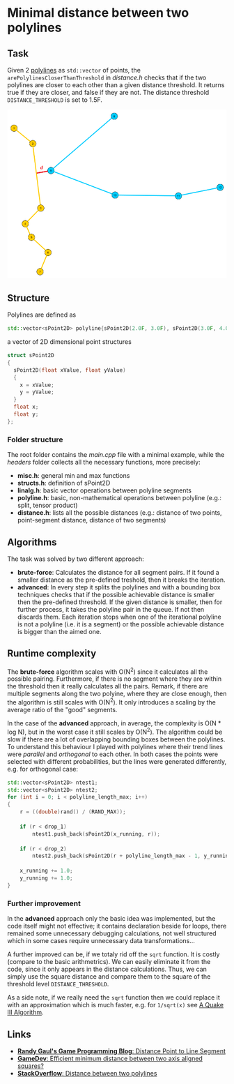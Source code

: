 # Minimal distance between two polylines

## Task
Given 2 [polylines](https://en.wikipedia.org/wiki/Polygonal_chain) as `std::vector` of points, the `arePolylinesCloserThanThreshold` in *distance.h* checks that if the
two polylines are closer to each other than a given distance threshold. It returns true if they are closer, and false if they are not. The distance threshold `DISTANCE_THRESHOLD` is set to 1.5F.

![Example](png/polylinedistance.png)


## Structure
Polylines are defined as
```cpp
std::vector<sPoint2D> polyline{sPoint2D(2.0F, 3.0F), sPoint2D(3.0F, 4.0F), sPoint2D(2.0F, 6.0F)};
```
a vector of 2D dimensional point structures
```cpp
struct sPoint2D
{
  sPoint2D(float xValue, float yValue)
  {
    x = xValue;
    y = yValue;
  }
  float x;
  float y;
};
```

### Folder structure
The root folder contains the *main.cpp* file with a minimal example, while the *headers* folder collects all the necessary functions, more precisely: 
- **misc.h**: general min and max functions
- **structs.h**: definition of sPoint2D
- **linalg.h**: basic vector operations between polyline segments
- **polyline.h**: basic, non-mathematical operations between polyline (e.g.: split, tensor product)
- **distance.h**: lists all the possible distances (e.g.: distance of two points, point-segment distance, distance of two segments)

## Algorithms
The task was solved by two different approach:
- **brute-force**: Calculates the distance for all segment pairs. If it found a smaller distance as the pre-defined treshold, then it breaks the iteration.
- **advanced**: In every step it splits the polylines and with a bounding box techniques checks that if the possible achievable distance is smaller then the pre-defined threshold. If the given distance is smaller, then for further process, it takes the polyline pair in the queue. If not then discards them. Each iteration stops when one of the iterational polyline is not a polyline (i.e. it is a segment) or the possible achievable distance is bigger than the aimed one.

## Runtime complexity
The **brute-force** algorithm scales with O(N<sup>2</sup>) since it calculates all the possible pairing. Furthermore, if there is no segment where they are within the threshold then it really calculates all the pairs. Remark, if there are multiple segments along the two polyine, where they are close enough, then the algorithm is still scales with O(N<sup>2</sup>). It only introduces a scaling by the average ratio of the "good" segments.

In the case of the **advanced** approach, in average, the complexity is O(N * log N), but in the worst case it still scales by O(N<sup>2</sup>). The algorithm could be slow if there are a lot of overlapping bounding boxes between the polylines. To understand this behaviour I played with polylines where their trend lines were *parallel* and *orthogonal* to each other. In both cases the points were selected with different probabilities, but the lines were generated differently, e.g. for orthogonal case:

```cpp
std::vector<sPoint2D> ntest1;
std::vector<sPoint2D> ntest2;
for (int i = 0; i < polyline_length_max; i++)
{
    r = ((double)rand() / (RAND_MAX));

    if (r < drop_1)
        ntest1.push_back(sPoint2D(x_running, r));

    if (r < drop_2)
        ntest2.push_back(sPoint2D(r + polyline_length_max - 1, y_running));

    x_running += 1.0;
    y_running += 1.0;
}
```


### Further improvement
In the **advanced** approach only the basic idea was implemented, but the code itself might not effective; it contains declaration beside for loops, there remained some unnecessary debugging calculations, not well structured which in some cases require unnecessary data transformations...

A further improved can be, if we totaly rid off the `sqrt` function. It is costly (compare to the basic arithmetrics). We can easily eliminate it from the code, since it only appears in the distance calculations. Thus, we can simply use the square distance and compare them to the square of the threshold level `DISTANCE_THRESHOLD`.

As a side note, if we really need the `sqrt` function then we could replace it with an approximation which is much faster, e.g. for `1/sqrt(x)` see [A Quake III Algorithm](https://www.youtube.com/watch?v=p8u_k2LIZyo&t=957s).

## Links
- [**Randy Gaul's Game Programming Blog**: Distance Point to Line Segment](https://www.randygaul.net/2014/07/23/distance-point-to-line-segment/)
- [**GameDev**: Efficient minimum distance between two axis aligned squares?](https://gamedev.stackexchange.com/questions/154036/efficient-minimum-distance-between-two-axis-aligned-squares)
- [**StackOverflow**: Distance between two polylines](https://stackoverflow.com/questions/45861488/distance-between-two-polylines)